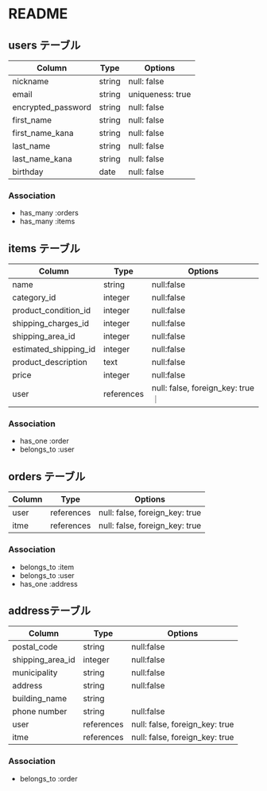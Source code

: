 # README

## users テーブル

|  Column               | Type   | Options     |
| --------------------- | ------ | ----------- |
| nickname              | string | null: false |
| email                 | string | uniqueness: true |
| encrypted_password    | string | null: false |
| first_name            | string | null: false |
| first_name_kana       | string | null: false |
| last_name             | string | null: false |
| last_name_kana        | string | null: false |
| birthday              | date   | null: false |

### Association
   
- has_many  :orders
- has_many  :items


## items テーブル

| Column                | Type      | Options     |
| ------                | ------    | ----------- |
| name                  | string    | null:false  | 
| category_id           | integer   | null:false  |
| product_condition_id  | integer   | null:false  |
| shipping_charges_id   | integer   | null:false  | 
| shipping_area_id      | integer   | null:false  |
| estimated_shipping_id | integer   | null:false  |
| product_description   | text      | null:false  |
| price                 | integer   | null:false  |
| user                  | references | null: false, foreign_key: true｜


### Association
- has_one :order
- belongs_to :user


## orders テーブル

| Column    | Type       | Options                        |
| --------  | ------     | ------------------------------ |
| user      | references | null: false, foreign_key: true |
| itme      | references | null: false, foreign_key: true |

### Association
- belongs_to :item
- belongs_to :user
- has_one :address

## addressテーブル

| Column             | Type       | Options     |
| ---------------    | ------     | ----------- |
| postal_code        | string     | null:false  |
| shipping_area_id   | integer    | null:false  |
| municipality       | string     | null:false  |
| address            | string     | null:false  |
| building_name      | string     |
| phone number       | string     | null:false  |
| user               | references | null: false, foreign_key: true |
| itme               | references | null: false, foreign_key: true |



### Association
- belongs_to :order